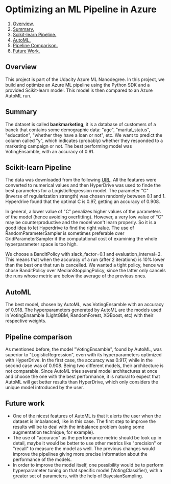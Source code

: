 # Optimizing an ML Pipeline in Azure

1. [ Overview. ](#overview)
2. [ Summary. ](#summary)
3. [ Scikit-learn Pipeline. ](#sci)
4. [ AutoML. ](#auto)
5. [ Pipeline Comparison. ](#comp)
6. [ Future Work. ](#future)


<a name="overview"></a>
## Overview
This project is part of the Udacity Azure ML Nanodegree.
In this project, we build and optimize an Azure ML pipeline using the Python SDK and a provided Scikit-learn model.
This model is then compared to an Azure AutoML run.

<a name="summary"></a>
## Summary
The dataset is called **bankmarketing**, it is a database of customers of a banck that contains some demographic data: "age", "marital_status", "education", "whether they have a loan or not", etc. We want to predict the column called "y", which indicates (probably) whether they responded to a marketing campaign or not.
The best performing model was VotingEnsamble, with an accuracy of 0.91.

<a name="sci"></a>
## Scikit-learn Pipeline
The data was downloaded from the following [URL](https://automlsamplenotebookdata.blob.core.windows.net/automl-sample-notebook-data/bankmarketing_train.csv). All the features were converted to numerical values and then HyperDrive was used to finde the best parameters for a LogisticRegression model.
The parameter "C" (inverse of regularization strength) was chosen randomly between 0.1 and 1. 
Hyperdrive found that the optimal C is 0.97, getting an accuracy of 0.908.

In general, a lower value of "C" penalizes higher values of the parameters of the model (hence avoiding overfitting). However, a very low value of "C" may be counterproductive and the model won't learn properly. So it is a good idea to let Hyperdrive to find the right value.
The use of RandomParameterSampler is sometimes preferable over GridParameterSampler if the computational cost of examining the whole hyperparameter space is too high.

We choose a BanditPolicy with slack_factor=0.1 and evaluation_interval=2. This means that when the accuracy of a run (after 2 iterations) is 10% lower than the best one that run is cancelled. 
We wanted a tight policy, hence we chose BanditPolicy over MedianStoppingPolicy, since the latter only cancels the runs whose metric are below the average of the previous ones.

<a name="auto"></a>
## AutoML
The best model, chosen by AutoML, was VotingEnsamble with an accuracy of 0.918. The hyperparameters generated by AutoML are the models used in VotingEnsamble (LightGBM, RandomForest, XGBoost, etc) with their respective weights.

<a name="comp"></a>
## Pipeline comparison
As mentioned before, the model "VotingEnsamble", found by AutoML, was superior to "LogisticRegression", even with its hyperparameters optimized with HyperDrive. In the first case, the accuracy was 0.917, while in the second case was of 0.908. Being two different models, their architecture is not comparable. 
Since AutoML tries several model architectures at once and choose the one with the best performance, it is natural to expect that AutoML will get better results than HyperDrive, which only considers the unique model introduced by the user.

<a name="future"></a>
## Future work
- One of the nicest features of AutoML is that it alerts the user when the dataset is imbalanced, like in this case. The first step to improve the results will be to deal with the imbalance problem (using some augmentation technique, for example).
- The use of "accuracy" as the performance metric should be look up in detail, maybe it would be better to use other metrics like "precision" or "recall" to measure the model as well. The previous changes would improve the pipelines giving more precise information about the performance of the models.
- In order to improve the model itself, one possibility would be to perform hyperparameter tuning on that specific model (VotingClassifier), with a greater set of parameters, with the help of BayesianSampling.


